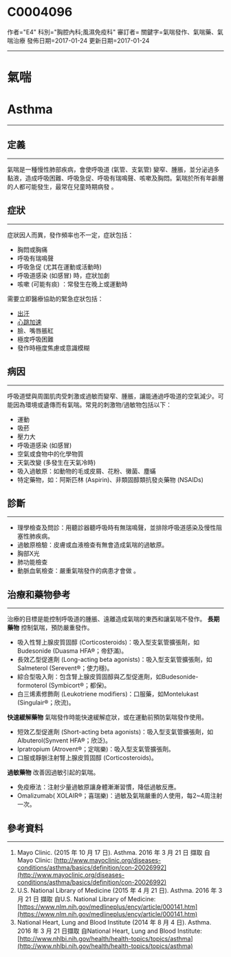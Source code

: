# C0004096
作者="E4"
科別="胸腔內科;風濕免疫科"
審訂者=
關鍵字=氣喘發作、氣喘藥、氣喘治療
發佈日期=2017-01-24
更新日期=2017-01-24

----------
# 氣喘 
# Asthma
----------
## 定義
----------

氣喘是一種慢性肺部疾病，會使呼吸道 (氣管、支氣管) 變窄、腫脹，並分泌過多黏液，造成呼吸困難、呼吸急促、呼吸有瑞鳴聲、咳嗽及胸悶。氣喘於所有年齡層的人都可能發生，最常在兒童時期病發 。

## 症狀
----------

症狀因人而異，發作頻率也不一定，症狀包括：

- 胸悶或胸痛
- 呼吸有瑞鳴聲
- 呼吸急促 (尤其在運動或活動時) 
- 呼吸道感染 (如感冒) 時，症狀加劇
- 咳嗽 (可能有痰) ：常發生在晚上或運動時

需要立即醫療協助的緊急症狀包括：

- [出汗](C0038990)
- [心跳加速](C0039231-01)
- 臉、嘴唇脹紅
- 極度呼吸困難
- 發作時極度焦慮或意識模糊 
## 病因
----------

呼吸道壁與周圍肌肉受刺激或過敏而變窄、腫脹，讓能通過呼吸道的空氣減少。可能因為環境或遺傳而有氣喘。常見的刺激物/過敏物包括以下：

- 運動
- 吸菸
- 壓力大 
- 呼吸道感染 (如感冒) 
- 空氣或食物中的化學物質
- 天氣改變 (多發生在天氣冷時) 
- 吸入過敏原：如動物的毛或皮屑、花粉、黴菌、塵蟎
- 特定藥物，如：阿斯匹林 (Aspirin)、非類固醇類抗發炎藥物 (NSAIDs) 
## 診斷
----------
- 理學檢查及問診：用聽診器聽呼吸時有無瑞鳴聲，並排除呼吸道感染及慢性阻塞性肺疾病。
- 過敏原檢驗：皮膚或血液檢查有無會造成氣喘的過敏原。
- 胸部X光
- 肺功能檢查
- 動脈血氧檢查：嚴重氣喘發作的病患才會做 。
## 治療和藥物參考
----------

治療的目標是能控制呼吸道的腫脹、遠離造成氣喘的東西和讓氣喘不發作。
**長期藥物**
控制氣喘，預防嚴重發作。

- 吸入性腎上腺皮質固醇 (Corticosteroids)：吸入型支氣管擴張劑，如Budesonide (Duasma HFA®；帝舒滿)。
- 長效乙型促進劑 (Long-acting beta agonists)：吸入型支氣管擴張劑，如Salmeterol (Serevent®；使力穩)。
- 綜合型吸入劑：包含腎上腺皮質固醇與乙型促進劑，如Budesonide-formoterol (Symbicort®；都保)。
- 白三烯素修飾劑 (Leukotriene modifiers)：口服藥，如Montelukast (Singulair®；欣流)。

**快速緩解藥物**
氣喘發作時能快速緩解症狀，或在運動前預防氣喘發作使用。

- 短效乙型促進劑 (Short-acting beta agonists)：吸入型支氣管擴張劑，如Albuterol(Synvent HFA®；欣泛)。
- Ipratropium (Atrovent®；定喘樂)：吸入型支氣管擴張劑。
- 口服或靜脈注射腎上腺皮質固醇 (Corticosteroids)。

**過敏藥物**
改善因過敏引起的氣喘。

- 免疫療法：注射少量過敏原讓身體漸漸習慣，降低過敏反應。
- Omalizumab( XOLAIR®；喜瑞樂)：過敏及氣喘嚴重的人使用，每2~4周注射一次。
## 參考資料
----------
1. Mayo Clinic. (2015 年 10 月 17 日). Asthma. 2016 年 3 月 21 日 擷取 自 Mayo Clinic:
  [http://www.mayoclinic.org/diseases-conditions/asthma/basics/definition/con-20026992](http://www.mayoclinic.org/diseases-conditions/asthma/basics/definition/con-20026992)
2. U.S. National Library of Medicine (2015 年 4 月 21 日). Asthma. 2016 年 3 月 21 日 擷取 自U.S. National Library of Medicine:
  [https://www.nlm.nih.gov/medlineplus/ency/article/000141.htm](https://www.nlm.nih.gov/medlineplus/ency/article/000141.htm)
3. National Heart, Lung and Blood Institute (2014 年 8 月 4 日). Asthma. 2016 年 3 月 21 日擷取 自National Heart, Lung and Blood Institute:
  [http://www.nhlbi.nih.gov/health/health-topics/topics/asthma](http://www.nhlbi.nih.gov/health/health-topics/topics/asthma)

